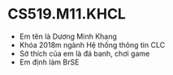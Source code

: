 # CS519.M11.KHCL
- Em tên là Dương Minh Khang
- Khóa 2018m ngành Hệ thống thông tin CLC
- Sở thích của em là đá banh, chơi game
- Em định làm BrSE
